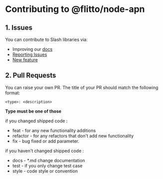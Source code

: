 # Contributing to @flitto/node-apn

## 1. Issues

You can contribute to Slash libraries via:

- Improving our [docs](README.md)
- [Reporting Issues](https://github.com/flitto/node-apn/issues/new/choose)
- [New feature](https://github.com/flitto/node-apn/issues/new/choose)


## 2. Pull Requests
You can raise your own PR. The title of your PR should match the following format:

```
<type>: <description>
```

**Type must be one of those**

if you changed shipped code :
- feat - for any new functionality additions
- refactor - for any refactors that don't add new functionality
- fix - bug fixed or add parameter. 

if you haven't changed shipped code :
- docs - *.md change documentation
- test - if you only change test case
- style - code style or convention

